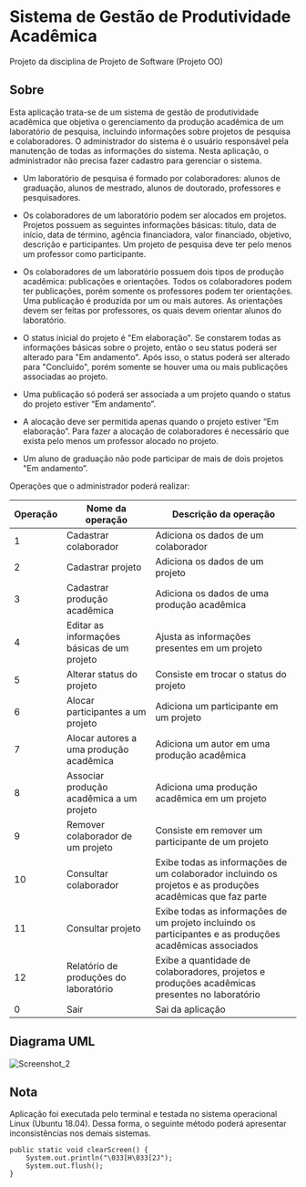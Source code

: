 # Sistema de Gestão de Produtividade Acadêmica

Projeto da disciplina de Projeto de Software (Projeto OO)

## Sobre

Esta aplicação trata-se de um sistema de gestão de produtividade acadêmica que objetiva o gerenciamento da produção acadêmica de um laboratório de pesquisa, incluindo informações sobre projetos de pesquisa e colaboradores. O administrador do sistema é o usuário responsável pela manutenção de todas as informações do sistema. Nesta aplicação, o administrador não precisa fazer cadastro para gerenciar o sistema.
  
  + Um laboratório de pesquisa é formado por colaboradores: alunos de graduação, alunos de mestrado, alunos de doutorado, professores e pesquisadores.
  
  + Os colaboradores de um laboratório podem ser alocados em projetos. Projetos possuem as seguintes informações básicas: título, data de início, data de término, agência financiadora, valor financiado, objetivo, descrição e participantes. Um projeto de pesquisa deve ter pelo menos um professor como participante.
  
  + Os colaboradores de um laboratório possuem dois tipos de produção acadêmica: publicações e orientações. Todos os colaboradores podem ter publicações, porém somente os professores podem ter orientações. Uma publicação é produzida por um ou mais autores. As orientações devem ser feitas por professores, os quais devem orientar alunos do laboratório.
  
  + O status inicial do projeto é "Em elaboração". Se constarem todas as informações básicas sobre o projeto, então o seu status poderá ser alterado para "Em andamento". Após isso, o status poderá ser alterado para "Concluído", porém somente se houver uma ou mais publicações associadas ao projeto.
  
  + Uma publicação só poderá ser associada a um projeto quando o status do projeto estiver “Em andamento”.
  
  + A alocação deve ser permitida apenas quando o projeto estiver “Em elaboração”. Para fazer a alocação de colaboradores é necessário que exista pelo menos um professor alocado no projeto. 
  
  + Um aluno de graduação não pode participar de mais de dois projetos "Em andamento”.
  
Operações que o administrador poderá realizar:

Operação | Nome da operação | Descrição da operação
------------- | ------------- | -------------------
1 | Cadastrar colaborador | Adiciona os dados de um colaborador
2 | Cadastrar projeto | Adiciona os dados de um projeto
3 | Cadastrar produção acadêmica | Adiciona os dados de uma produção acadêmica
4 | Editar as informações básicas de um projeto | Ajusta as informações presentes em um projeto
5 | Alterar status do projeto | Consiste em trocar o status do projeto
6 | Alocar participantes a um projeto | Adiciona um participante em um projeto 
7 | Alocar autores a uma produção acadêmica | Adiciona um autor em uma produção acadêmica
8 | Associar produção acadêmica a um projeto | Adiciona uma produção acadêmica em um projeto
9 | Remover colaborador de um projeto | Consiste em remover um participante de um projeto
10 | Consultar colaborador | Exibe todas as informações de um colaborador incluindo os projetos e as produções acadêmicas que faz parte
11 | Consultar projeto | Exibe todas as informações de um projeto incluindo os participantes e as produções acadêmicas associados
12 | Relatório de produções do laboratório | Exibe a quantidade de colaboradores, projetos e produções acadêmicas presentes no laboratório
0 | Sair | Sai da aplicação

## Diagrama UML

![Screenshot_2](https://user-images.githubusercontent.com/32077255/101590835-f1086100-39c9-11eb-84cc-1995be01bd19.png)

## Nota

Aplicação foi executada pelo terminal e testada no sistema operacional Linux (Ubuntu 18.04). Dessa forma, o seguinte método poderá apresentar inconsistências nos demais sistemas.
```
public static void clearScreen() {
	System.out.println("\033[H\033[2J");
	System.out.flush();
}

